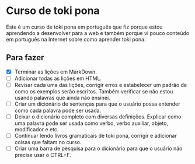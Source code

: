 # Curso de toki pona

Este é um curso de toki pona em português que fiz porque estou aprendendo a desenvolver para a web e também porque vi pouco conteúdo em português na Internet sobre como aprender toki pona.

## Para fazer

- [x] Terminar as lições em MarkDown.
- [ ] Adicionar todas as lições em HTML.
- [ ] Revisar cada uma das lições, corrigir erros e estabelecer um padrão de como os exemplos serão escritos. Também verificar se não estou usando palavras que ainda não ensinei.
- [ ] Criar um dicionário de sentenças para que o usuário possa entender como cada palavra pode ser usada.
- [ ] Deixar o dicionário completo com diversas definições. Explicar como uma palavra pode ser usada como verbo, verbo auxiliar, objeto, modificador e etc.
- [ ] Continuar lendo livros gramaticais de toki pona, corrigir e adicionar coisas que faltam no curso.
- [ ] Criar uma barra de pesquisa para o dicionário para que o usuário não precise usar o CTRL+F.